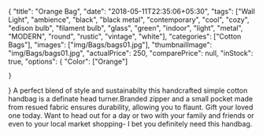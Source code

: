 {
    "title": "Orange Bag",
    "date": "2018-05-11T22:35:06+05:30",
    "tags": ["Wall Light", "ambience", "black", "black metal", "contemporary", "cool", "cozy", "edison bulb", "filament bulb", "glass", "green", "indoor", "light", "metal", "MODERN", "round", "rustic", "vintage", "white"],
    "categories": ["Cotton Bags"],
    "images": ["img/Bags/bags01.jpg"],
    "thumbnailImage": "img/Bags/bags01.jpg",
    "actualPrice": 250,
    "comparePrice": null,
    "inStock": true,
    "options": {
            "Color": ["Orange"]
           
    }
    
}
A perfect blend of style and sustainabilty this handcrafted simple cotton handbag is a definate head turner.Branded zipper and a small pocket made from resued fabric ensures durability, allowing you to flaunt. Gift your loved one today.
Want to head out for a day or two with your family and friends or even to your local market shopping- I bet you definitely need this handbag.

